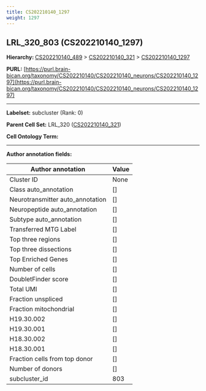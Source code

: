 ```yaml
---
title: CS202210140_1297
weight: 1297
---
```

## LRL_320_803 (CS202210140_1297)
<b>Hierarchy: </b>
[CS202210140_489](../CS202210140_489) >
[CS202210140_321](../CS202210140_321) >
[CS202210140_1297](../CS202210140_1297)

**PURL:** [https://purl.brain-bican.org/taxonomy/CS202210140/CS202210140_neurons/CS202210140_1297](https://purl.brain-bican.org/taxonomy/CS202210140/CS202210140_neurons/CS202210140_1297)

---


**Labelset:** subcluster (Rank: 0)

**Parent Cell Set:** LRL_320 ([CS202210140_321](../CS202210140_321))



**Cell Ontology Term:** 

[MARKER GENES.]: #


---

[TRANSFERRED ANNOTATIONS.]: #


[AUTHOR ANNOTATION FIELDS.]: #


**Author annotation fields:**

| Author annotation | Value |
|-------------------|-------|
|Cluster ID|None|
|Class auto_annotation|[]|
|Neurotransmitter auto_annotation|[]|
|Neuropeptide auto_annotation|[]|
|Subtype auto_annotation|[]|
|Transferred MTG Label|[]|
|Top three regions|[]|
|Top three dissections|[]|
|Top Enriched Genes|[]|
|Number of cells|[]|
|DoubletFinder score|[]|
|Total UMI|[]|
|Fraction unspliced|[]|
|Fraction mitochondrial|[]|
|H19.30.002|[]|
|H19.30.001|[]|
|H18.30.002|[]|
|H18.30.001|[]|
|Fraction cells from top donor|[]|
|Number of donors|[]|
|subcluster_id|803|
